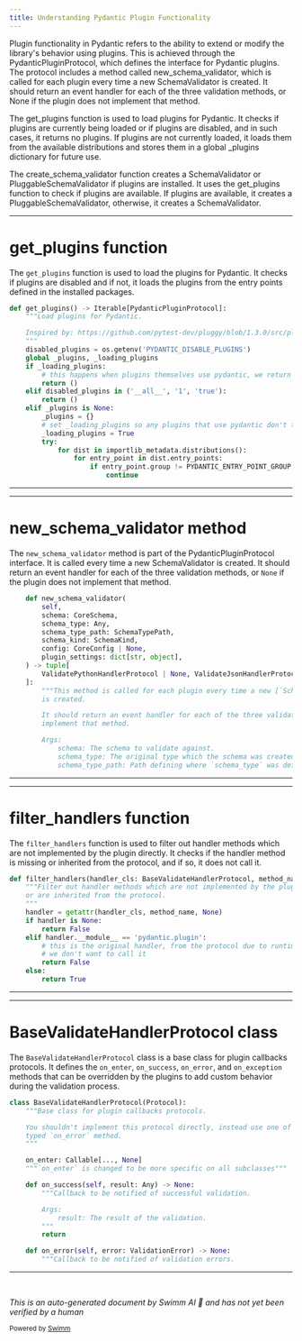 ```yaml
---
title: Understanding Pydantic Plugin Functionality
---
```

Plugin functionality in Pydantic refers to the ability to extend or modify the library's behavior using plugins. This is achieved through the PydanticPluginProtocol, which defines the interface for Pydantic plugins. The protocol includes a method called new_schema_validator, which is called for each plugin every time a new SchemaValidator is created. It should return an event handler for each of the three validation methods, or None if the plugin does not implement that method.

The get_plugins function is used to load plugins for Pydantic. It checks if plugins are currently being loaded or if plugins are disabled, and in such cases, it returns no plugins. If plugins are not currently loaded, it loads them from the available distributions and stores them in a global \_plugins dictionary for future use.

The create_schema_validator function creates a SchemaValidator or PluggableSchemaValidator if plugins are installed. It uses the get_plugins function to check if plugins are available. If plugins are available, it creates a PluggableSchemaValidator, otherwise, it creates a SchemaValidator.

<SwmSnippet path="/pydantic/plugin/_loader.py" line="21">

---

# get_plugins function

The `get_plugins` function is used to load the plugins for Pydantic. It checks if plugins are disabled and if not, it loads the plugins from the entry points defined in the installed packages.

```python
def get_plugins() -> Iterable[PydanticPluginProtocol]:
    """Load plugins for Pydantic.

    Inspired by: https://github.com/pytest-dev/pluggy/blob/1.3.0/src/pluggy/_manager.py#L376-L402
    """
    disabled_plugins = os.getenv('PYDANTIC_DISABLE_PLUGINS')
    global _plugins, _loading_plugins
    if _loading_plugins:
        # this happens when plugins themselves use pydantic, we return no plugins
        return ()
    elif disabled_plugins in ('__all__', '1', 'true'):
        return ()
    elif _plugins is None:
        _plugins = {}
        # set _loading_plugins so any plugins that use pydantic don't themselves use plugins
        _loading_plugins = True
        try:
            for dist in importlib_metadata.distributions():
                for entry_point in dist.entry_points:
                    if entry_point.group != PYDANTIC_ENTRY_POINT_GROUP:
                        continue
```

---

</SwmSnippet>

<SwmSnippet path="/pydantic/plugin/__init__.py" line="40">

---

# new_schema_validator method

The `new_schema_validator` method is part of the PydanticPluginProtocol interface. It is called every time a new SchemaValidator is created. It should return an event handler for each of the three validation methods, or `None` if the plugin does not implement that method.

```python
    def new_schema_validator(
        self,
        schema: CoreSchema,
        schema_type: Any,
        schema_type_path: SchemaTypePath,
        schema_kind: SchemaKind,
        config: CoreConfig | None,
        plugin_settings: dict[str, object],
    ) -> tuple[
        ValidatePythonHandlerProtocol | None, ValidateJsonHandlerProtocol | None, ValidateStringsHandlerProtocol | None
    ]:
        """This method is called for each plugin every time a new [`SchemaValidator`][pydantic_core.SchemaValidator]
        is created.

        It should return an event handler for each of the three validation methods, or `None` if the plugin does not
        implement that method.

        Args:
            schema: The schema to validate against.
            schema_type: The original type which the schema was created from, e.g. the model class.
            schema_type_path: Path defining where `schema_type` was defined, or where `TypeAdapter` was called.
```

---

</SwmSnippet>

<SwmSnippet path="/pydantic/plugin/_schema_validator.py" line="127">

---

# filter_handlers function

The `filter_handlers` function is used to filter out handler methods which are not implemented by the plugin directly. It checks if the handler method is missing or inherited from the protocol, and if so, it does not call it.

```python
def filter_handlers(handler_cls: BaseValidateHandlerProtocol, method_name: str) -> bool:
    """Filter out handler methods which are not implemented by the plugin directly - e.g. are missing
    or are inherited from the protocol.
    """
    handler = getattr(handler_cls, method_name, None)
    if handler is None:
        return False
    elif handler.__module__ == 'pydantic.plugin':
        # this is the original handler, from the protocol due to runtime inheritance
        # we don't want to call it
        return False
    else:
        return True
```

---

</SwmSnippet>

<SwmSnippet path="/pydantic/plugin/__init__.py" line="72">

---

# BaseValidateHandlerProtocol class

The `BaseValidateHandlerProtocol` class is a base class for plugin callbacks protocols. It defines the `on_enter`, `on_success`, `on_error`, and `on_exception` methods that can be overridden by the plugins to add custom behavior during the validation process.

```python
class BaseValidateHandlerProtocol(Protocol):
    """Base class for plugin callbacks protocols.

    You shouldn't implement this protocol directly, instead use one of the subclasses with adds the correctly
    typed `on_error` method.
    """

    on_enter: Callable[..., None]
    """`on_enter` is changed to be more specific on all subclasses"""

    def on_success(self, result: Any) -> None:
        """Callback to be notified of successful validation.

        Args:
            result: The result of the validation.
        """
        return

    def on_error(self, error: ValidationError) -> None:
        """Callback to be notified of validation errors.

```

---

</SwmSnippet>

&nbsp;

*This is an auto-generated document by Swimm AI 🌊 and has not yet been verified by a human*

<SwmMeta version="3.0.0" repo-id="Z2l0aHViJTNBJTNBREVNTy1weWRhbnRpYyUzQSUzQWdpbGFkbmF2b3Q=" repo-name="DEMO-pydantic" doc-type="overview"><sup>Powered by [Swimm](/)</sup></SwmMeta>
